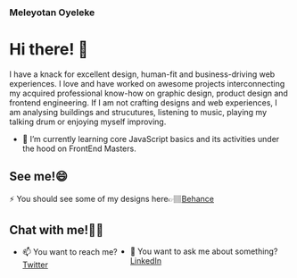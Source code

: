 ### Meleyotan Oyeleke

<!--
**Meleyotan/Meleyotan** is a ✨ _special_ ✨ repository because its `README.md` (this file) appears on your GitHub profile.

Here are some ideas to get you started:

- 🔭 I’m currently working on ...
- 🌱 I’m currently learning ...
- 👯 I’m looking to collaborate on ...
- 🤔 I’m looking for help with ...
- 💬 Ask me about ...
- 📫 How to reach me: ...
- 😄 Pronouns: ...
- ⚡ Fun fact: ...
-->

# Hi there! 👋
<p> I have a knack for excellent design, human-fit and business-driving web experiences. I love and have worked on awesome projects interconnecting my acquired professional know-how on graphic design, product design and frontend engineering.
If I am not crafting designs and web experiences, I am analysing buildings and strucutures, listening to music, playing my talking drum or enjoying myself improving.

- 🌱 I’m currently learning core JavaScript basics and its activities under the hood on FrontEnd Masters.



## See me!😄
  ⚡ You should see some of my designs here👉🏽<a href="https://behance.net/oyelekemeleyot">Behance</a>


  
## Chat with me!🤙🏽
<ul style="display:flex">
  <li>📫 You want to reach me?<a href="http://twitter.com/MeleyotanO">Twitter</a></li>
  <li>💬 You want to ask me about something?<a href="http://linkedin.com/meleyotan%20oyeleke">LinkedIn</a></li>
</ul>


